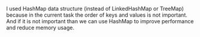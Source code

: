 I used HashMap data structure (instead of LinkedHashMap or TreeMap) because in the 
current task the order of keys and values is not important. And if it is not
important than we can use HashMap to improve performance and reduce memory usage.